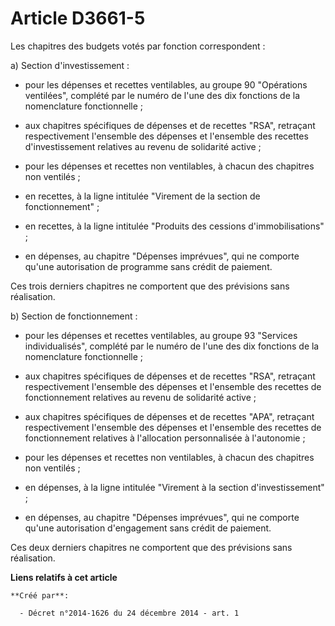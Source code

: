 # Article D3661-5

Les chapitres des budgets votés par fonction correspondent : 

a) Section d'investissement : 

- pour les dépenses et recettes ventilables, au groupe 90 "Opérations ventilées", complété par le numéro de l'une des dix
fonctions de la nomenclature fonctionnelle ; 

- aux chapitres spécifiques de dépenses et de recettes "RSA", retraçant respectivement l'ensemble des dépenses et l'ensemble
des recettes d'investissement relatives au revenu de solidarité active ; 

- pour les dépenses et recettes non ventilables, à chacun des chapitres non ventilés ; 

- en recettes, à la ligne intitulée "Virement de la section de fonctionnement" ; 

- en recettes, à la ligne intitulée "Produits des cessions d'immobilisations" ; 

- en dépenses, au chapitre "Dépenses imprévues", qui ne comporte qu'une autorisation de programme sans crédit de paiement. 

Ces trois derniers chapitres ne comportent que des prévisions sans réalisation. 

b) Section de fonctionnement : 

- pour les dépenses et recettes ventilables, au groupe 93 "Services individualisés", complété par le numéro de l'une des dix
fonctions de la nomenclature fonctionnelle ; 

- aux chapitres spécifiques de dépenses et de recettes "RSA", retraçant respectivement l'ensemble des dépenses et l'ensemble
des recettes de fonctionnement relatives au revenu de solidarité active ; 

- aux chapitres spécifiques de dépenses et de recettes "APA", retraçant respectivement l'ensemble des dépenses et l'ensemble
des recettes de fonctionnement relatives à l'allocation personnalisée à l'autonomie ; 

- pour les dépenses et recettes non ventilables, à chacun des chapitres non ventilés ; 

- en dépenses, à la ligne intitulée "Virement à la section d'investissement" ; 

- en dépenses, au chapitre "Dépenses imprévues", qui ne comporte qu'une autorisation d'engagement sans crédit de paiement. 

Ces deux derniers chapitres ne comportent que des prévisions sans réalisation.

**Liens relatifs à cet article**

	**Créé par**:

	  - Décret n°2014-1626 du 24 décembre 2014 - art. 1
